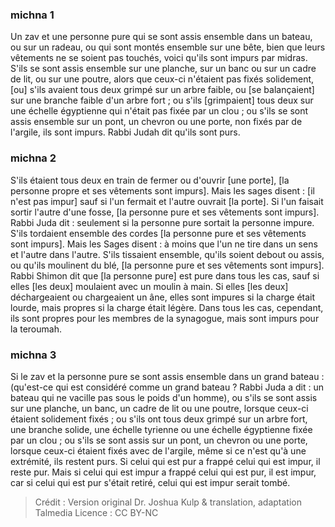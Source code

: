 
### michna 1
Un zav et une personne pure qui se sont assis ensemble dans un bateau, ou sur un radeau, ou qui sont montés ensemble sur une bête, bien que leurs vêtements ne se soient pas touchés, voici qu'ils sont impurs par midras. S'ils se sont assis ensemble sur une planche, sur un banc ou sur un cadre de lit, ou sur une poutre, alors que ceux-ci n'étaient pas fixés solidement, [ou] s'ils avaient tous deux grimpé sur un arbre faible, ou [se balançaient] sur une branche faible d'un arbre fort ; ou s'ils [grimpaient] tous deux sur une échelle égyptienne qui n'était pas fixée par un clou ; ou s'ils se sont assis ensemble sur un pont, un chevron ou une porte, non fixés par de l'argile, ils sont impurs. Rabbi Judah dit qu'ils sont purs.

### michna 2
S'ils étaient tous deux en train de fermer ou d'ouvrir [une porte], [la personne propre et ses vêtements sont impurs]. Mais les sages disent : [il n'est pas impur] sauf si l'un fermait et l'autre ouvrait [la porte]. Si l'un faisait sortir l'autre d'une fosse, [la personne pure et ses vêtements sont impurs]. Rabbi Juda dit : seulement si la personne pure sortait la personne impure. S'ils tordaient ensemble des cordes [la personne pure et ses vêtements sont impurs]. Mais les Sages disent : à moins que l'un ne tire dans un sens et l'autre dans l'autre. S'ils tissaient ensemble, qu'ils soient debout ou assis, ou qu'ils moulinent du blé, [la personne pure et ses vêtements sont impurs]. Rabbi Shimon dit que [la personne pure] est pure dans tous les cas, sauf si elles [les deux] moulaient avec un moulin à main. Si elles [les deux] déchargeaient ou chargeaient un âne, elles sont impures si la charge était lourde, mais propres si la charge était légère. Dans tous les cas, cependant, ils sont propres pour les membres de la synagogue, mais sont impurs pour la teroumah.

### michna 3
Si le zav et la personne pure se sont assis ensemble dans un grand bateau : (qu'est-ce qui est considéré comme un grand bateau ? Rabbi Juda a dit : un bateau qui ne vacille pas sous le poids d'un homme), ou s'ils se sont assis sur une planche, un banc, un cadre de lit ou une poutre, lorsque ceux-ci étaient solidement fixés ; ou s'ils ont tous deux grimpé sur un arbre fort, une branche solide, une échelle tyrienne ou une échelle égyptienne fixée par un clou ; ou s'ils se sont assis sur un pont, un chevron ou une porte, lorsque ceux-ci étaient fixés avec de l'argile, même si ce n'est qu'à une extrémité, ils restent purs. Si celui qui est pur a frappé celui qui est impur, il reste pur. Mais si celui qui est impur a frappé celui qui est pur, il est impur, car si celui qui est pur s'était retiré, celui qui est impur serait tombé.

>Crédit : Version original Dr. Joshua Kulp & translation, adaptation Talmedia
>Licence : CC BY-NC
